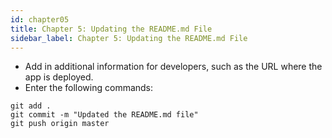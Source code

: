 ```yaml
---
id: chapter05
title: Chapter 5: Updating the README.md File
sidebar_label: Chapter 5: Updating the README.md File
---
```



* Add in additional information for developers, such as the URL where the app is deployed.
* Enter the following commands:
```
git add .
git commit -m "Updated the README.md file"
git push origin master
```
